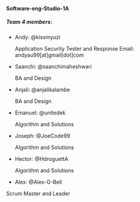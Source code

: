 #### Software-eng-Studio-1A


##### Team 4 members: 

* Andy: @kissmyuzi

  Application Security Tester and Response
  Email: andyau99[at]gmail[dot]com

* Saanchi: @saanchimaheshwari

  BA and Design


* Anjali: @anjalikalambe  

  BA and Design


* Emanuel: @unitedek    

  Algorithm and Solutions


* Joseph: @JoeCode99    

  Algorithm and Solutions


* Hector: @HdroguettA   

  Algorithm and Solutions


* Alex: @Alex-G-Bell    

Scrum Master and Leader

